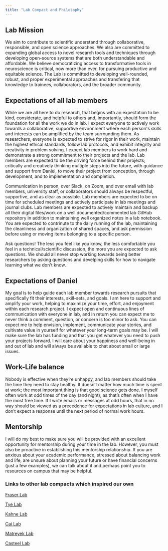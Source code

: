 ```yaml
---
title: "Lab Compact and Philosophy"
---
```


## Lab Mission

We aim to contribute to scientific understand through collaborative, responsible, and open science approaches. We also are committed to expanding global access to novel research tools and techniques through developing open-source systems that are both understandable and affordable. We believe democratizing access to transformative tools in neuroscience is critical, now more than ever, for pursuing productive and equitable science. The Lab is committed to developing well-rounded, robust, and proper experimental approaches and transfering that knowledge to trainees, collaborators, and the broader community.

## Expectations of all lab members
While we are all here to do research, that begins with an expectation to be kind, considerate, and helpful to others and, importantly, should form the foundation for all the work we do in lab. I expect everyone to actively work towards a collaborative, supportive environment where each person's skills and interests can be amplified by the team surrounding them. As researchers, everyone is expected to strive for rigor in their work, maintain the highest ethical standards, follow lab protocols, and exhibit integrity and creativity in problem solving. I expect lab members to work hard and demonstrate a strong commitment to their projects and the lab. Lab members are expected to be the driving force behind their projects; critically and creatively thinking multiple steps into the future, with guidance and support from Daniel, to move their project from conception, through development, and to implementation and completion.

Communication in person, over Slack, on Zoom, and over email with lab members, university staff, or collaborators should always be respectful, supportive, and as clear as possible. Lab members are expected to be on time for scheduled meetings and actively participate in lab meetings and journal clubs. Lab members are expected to actively maintain and backup all their digital files/work on a well documented/commented lab GitHub repository in addition to maintaining well organized notes in a lab notebook. You are expected to contrinute to the daily running of the lab, maintaining the cleanliness and organization of shared spaces, and ask permission before using or moving items belonging to a specific person.

Ask questions! The less you feel like you know, the less comfortable you feel in a technical/scientific discussion, the more you are expected to ask questions. We should all never stop working towards being better researchers by asking questions and develping skills for how to navigate learning what we don't know.

## Expectations of Daniel
My goal is to help guide each lab member towards research pursuits that specifically fit their interests, skill-sets, and goals. I am here to support and amplify your work, helping to maximize your time, effort, and enjoyment within each research project. I expect open and continuous lines of communication with everyone in lab, and in return you can expect me to never think a comment, question, or concern is too minor to ask. You can expect me to help envision, implement, communicate your stories, and cultivate value in yourself for whatever your long-term goals may be. I will make sure the lab has funding and that you get whatever you need to push your projects forward. I will care about your happiness and well-being in and out of lab and will always be available to chat about small or large issues.

## Work-Life balance
Nobody is effective when they’re unhappy, and lab members should take the time they need to stay healthy. It doesn’t matter how much time is spent at work; the most important thing is that good science gets done. I myself often work at odd times of the day (and night), as that’s often when I have the most free time. If I write emails or messages at odd hours, that in no way should be viewed as a precedence for expectations in lab culture, and I don’t expect a response until the next period of normal work hours.

## Mentorship
I will do my best to make sure you will be provided with an excellent opportunity for mentorship during your time in the lab. However, you must also be proactive in establishing this mentorship relationship. If you are anxious about your academic performance, stressed about balancing work and life, are unsure about planning your future or have financial concerns (just a few examples), we can talk about it and perhaps point you to resources on campus that may be helpful.

### Links to other lab compacts which inspired our own
[Fraser Lab](https://fraserlab.com/compact/)

[Tye Lab](https://tyelab.org/philosophy/#expectations-of-all-lab-members)

[Kahne Lab](https://kahnelab.chemistry.harvard.edu/lab-compact)

[Cai Lab](https://www.denisecailab.com/philosophy)

[Matreyek Lab](http://www.matreyeklab.com/6-lab-philosophy/)

[Casteel Lab](https://www.casteellab.com/lab-philosophy)

